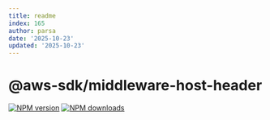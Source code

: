 ```yaml
---
title: readme
index: 165
author: parsa
date: '2025-10-23'
updated: '2025-10-23'
---
```

# @aws-sdk/middleware-host-header

[![NPM version](https://img.shields.io/npm/v/@aws-sdk/middleware-host-header/latest.svg)](https://www.npmjs.com/package/@aws-sdk/middleware-host-header)
[![NPM downloads](https://img.shields.io/npm/dm/@aws-sdk/middleware-host-header.svg)](https://www.npmjs.com/package/@aws-sdk/middleware-host-header)
